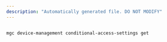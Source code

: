 ```yaml
---
description: "Automatically generated file. DO NOT MODIFY"
---
```


```cli

mgc device-management conditional-access-settings get

```